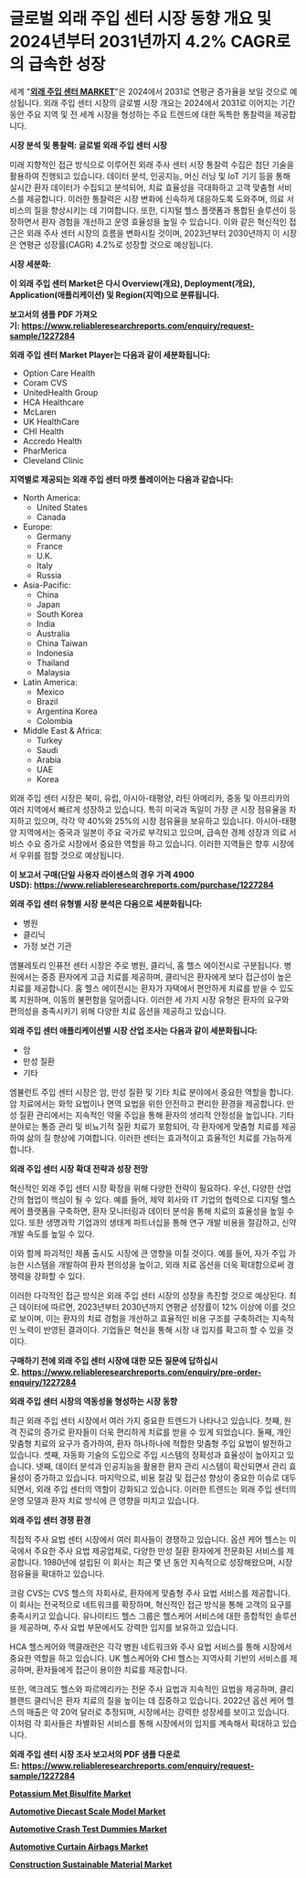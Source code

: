 <p><h1>글로벌 외래 주입 센터 시장 동향 개요 및 2024년부터 2031년까지 4.2% CAGR로의 급속한 성장</h1></p><p>세계 "<strong><a href="https://www.reliableresearchreports.com/ambulatory-infusion-center-r1227284?utm_campaign=106&utm_medium=8&utm_source=Github&utm_content=ia&utm_term=11122024&utm_id=ambulatory-infusion-center">외래 주입 센터 MARKET</a></strong>"은 2024에서 2031로 연평균 증가율을 보일 것으로 예상됩니다. 외래 주입 센터 시장의 글로벌 시장 개요는 2024에서 2031로 이어지는 기간 동안 주요 지역 및 전 세계 시장을 형성하는 주요 트렌드에 대한 독특한 통찰력을 제공합니다.</p>
<p><strong>시장 분석 및 통찰력: 글로벌 외래 주입 센터 시장</strong></p>
<p><p>미래 지향적인 접근 방식으로 이루어진 외래 주사 센터 시장 통찰력 수집은 첨단 기술을 활용하여 진행되고 있습니다. 데이터 분석, 인공지능, 머신 러닝 및 IoT 기기 등을 통해 실시간 환자 데이터가 수집되고 분석되어, 치료 효율성을 극대화하고 고객 맞춤형 서비스를 제공합니다. 이러한 통찰력은 시장 변화에 신속하게 대응하도록 도와주며, 의료 서비스의 질을 향상시키는 데 기여합니다. 또한, 디지털 헬스 플랫폼과 통합된 솔루션이 등장하면서 환자 경험을 개선하고 운영 효율성을 높일 수 있습니다. 이와 같은 혁신적인 접근은 외래 주사 센터 시장의 흐름을 변화시킬 것이며, 2023년부터 2030년까지 이 시장은 연평균 성장률(CAGR) 4.2%로 성장할 것으로 예상됩니다.</p><a href="%7CAUTHORITHY_DOMAIN_URL%7C?utm_campaign=106&utm_medium=8&utm_source=Github&utm_content=ia&utm_term=11122024&utm_id=ambulatory-infusion-center"></a></p>
<p><strong>시장 세분화:</strong></p>
<p><strong>이 외래 주입 센터 Market은 다시 Overview(개요), Deployment(개요), Application(애플리케이션) 및 Region(지역)으로 분류됩니다.</strong></p>
<p><strong>보고서의 샘플 PDF 가져오기:&nbsp;<a href="https://www.reliableresearchreports.com/enquiry/request-sample/1227284?utm_campaign=106&utm_medium=8&utm_source=Github&utm_content=ia&utm_term=11122024&utm_id=ambulatory-infusion-center">https://www.reliableresearchreports.com/enquiry/request-sample/1227284</a></strong><strong></strong></p>
<p><strong>외래 주입 센터 Market Player는 다음과 같이 세분화됩니다:</strong></p>
<p><ul><li>Option Care Health</li><li>Coram CVS</li><li>UnitedHealth Group</li><li>HCA Healthcare</li><li>McLaren</li><li>UK HealthCare</li><li>CHI Health</li><li>Accredo Health</li><li>PharMerica</li><li>Cleveland Clinic</li></ul></p>
<p><strong>지역별로 제공되는 외래 주입 센터 마켓 플레이어는 다음과 같습니다:</strong></p>
<p><ul>
    <li>
        North America:
        <ul>
            <li>United States</li>
            <li>Canada</li>
        </ul>
    </li>
    <li>
        Europe:
        <ul>
            <li>Germany</li>
            <li>France</li>
            <li>U.K.</li>
            <li>Italy</li>
            <li>Russia</li>
        </ul>
    </li>
    <li>
        Asia-Pacific:
        <ul>
            <li>China</li>
            <li>Japan</li>
            <li>South Korea</li>
            <li>India</li>
            <li>Australia</li>
            <li>China Taiwan</li>
            <li>Indonesia</li>
            <li>Thailand</li>
            <li>Malaysia</li>
        </ul>
    </li>
    <li>
        Latin America:
        <ul>
            <li>Mexico</li>
            <li>Brazil</li>
            <li>Argentina Korea</li>
            <li>Colombia</li>
        </ul>
    </li>
    <li>
        Middle East & Africa:
        <ul>
            <li>Turkey</li>
            <li>Saudi</li>
            <li>Arabia</li>
            <li>UAE</li>
            <li>Korea</li>
        </ul>
    </li>
    </ul></p>
<p><p>외래 주입 센터 시장은 북미, 유럽, 아시아-태평양, 라틴 아메리카, 중동 및 아프리카의 여러 지역에서 빠르게 성장하고 있습니다. 특히 미국과 독일이 가장 큰 시장 점유율을 차지하고 있으며, 각각 약 40%와 25%의 시장 점유율을 보유하고 있습니다. 아시아-태평양 지역에서는 중국과 일본이 주요 국가로 부각되고 있으며, 급속한 경제 성장과 의료 서비스 수요 증가로 시장에서 중요한 역할을 하고 있습니다. 이러한 지역들은 향후 시장에서 우위를 점할 것으로 예상됩니다.</p></p>
<p><strong>이 보고서 구매(단일 사용자 라이센스의 경우 가격 4900 USD):&nbsp;<a href="https://www.reliableresearchreports.com/purchase/1227284?utm_campaign=106&utm_medium=8&utm_source=Github&utm_content=ia&utm_term=11122024&utm_id=ambulatory-infusion-center">https://www.reliableresearchreports.com/purchase/1227284</a></strong></p>
<p><strong>외래 주입 센터 유형별 시장 분석은 다음으로 세분화됩니다:</strong></p>
<p><ul><li>병원</li><li>클리닉</li><li>가정 보건 기관</li></ul></p>
<p><p>앰뷸레토리 인퓨전 센터 시장은 주로 병원, 클리닉, 홈 헬스 에이전시로 구분됩니다. 병원에서는 중증 환자에게 고급 치료를 제공하며, 클리닉은 환자에게 보다 접근성이 높은 치료를 제공합니다. 홈 헬스 에이전시는 환자가 자택에서 편안하게 치료를 받을 수 있도록 지원하며, 이동의 불편함을 덜어줍니다. 이러한 세 가지 시장 유형은 환자의 요구와 편의성을 충족시키기 위해 다양한 치료 옵션을 제공하고 있습니다.</p></p>
<p><strong>외래 주입 센터 애플리케이션별 시장 산업 조사는 다음과 같이 세분화됩니다:</strong></p>
<p><ul><li>암</li><li>만성 질환</li><li>기타</li></ul></p>
<p><p>엠뷸런트 주입 센터 시장은 암, 만성 질환 및 기타 치료 분야에서 중요한 역할을 합니다. 암 치료에서는 화학 요법이나 면역 요법을 위한 안전하고 편리한 환경을 제공합니다. 만성 질환 관리에서는 지속적인 약물 주입을 통해 환자의 생리적 안정성을 높입니다. 기타 분야로는 통증 관리 및 비뇨기적 질환 치료가 포함되어, 각 환자에게 맞춤형 치료를 제공하여 삶의 질 향상에 기여합니다. 이러한 센터는 효과적이고 효율적인 치료를 가능하게 합니다.</p></p>
<p><strong>외래 주입 센터 시장 확대 전략과 성장 전망</strong></p>
<p><p>혁신적인 외래 주입 센터 시장 확장을 위해 다양한 전략이 필요하다. 우선, 다양한 산업 간의 협업이 핵심이 될 수 있다. 예를 들어, 제약 회사와 IT 기업의 협력으로 디지털 헬스케어 플랫폼을 구축하면, 환자 모니터링과 데이터 분석을 통해 치료의 효율성을 높일 수 있다. 또한 생명과학 기업과의 생태계 파트너십을 통해 연구 개발 비용을 절감하고, 신약 개발 속도를 높일 수 있다.</p><p>이와 함께 파괴적인 제품 출시도 시장에 큰 영향을 미칠 것이다. 예를 들어, 자가 주입 가능한 시스템을 개발하여 환자 편의성을 높이고, 외래 치료 옵션을 더욱 확대함으로써 경쟁력을 강화할 수 있다. </p><p>이러한 다각적인 접근 방식은 외래 주입 센터 시장의 성장을 촉진할 것으로 예상된다. 최근 데이터에 따르면, 2023년부터 2030년까지 연평균 성장률이 12% 이상에 이를 것으로 보이며, 이는 환자의 치료 경험을 개선하고 효율적인 비용 구조를 구축하려는 지속적인 노력이 반영된 결과이다. 기업들은 혁신을 통해 시장 내 입지를 확고히 할 수 있을 것이다.</p></p>
<p><strong>구매하기 전에 외래 주입 센터 시장에 대한 모든 질문에 답하십시오.&nbsp;<a href="https://www.reliableresearchreports.com/enquiry/pre-order-enquiry/1227284?utm_campaign=106&utm_medium=8&utm_source=Github&utm_content=ia&utm_term=11122024&utm_id=ambulatory-infusion-center">https://www.reliableresearchreports.com/enquiry/pre-order-enquiry/1227284</a></strong><strong></strong></p>
<p><strong>외래 주입 센터 시장의 역동성을 형성하는 시장 동향</strong></p>
<p><p>최근 외래 주입 센터 시장에서 여러 가지 중요한 트렌드가 나타나고 있습니다. 첫째, 원격 진료의 증가로 환자들이 더욱 편리하게 치료를 받을 수 있게 되었습니다. 둘째, 개인 맞춤형 치료의 요구가 증가하여, 환자 하나하나에 적합한 맞춤형 주입 요법이 발전하고 있습니다. 셋째, 자동화 기술의 도입으로 주입 시스템의 정확성과 효율성이 높아지고 있습니다. 넷째, 데이터 분석과 인공지능을 활용한 환자 관리 시스템이 확산되면서 관리 효율성이 증가하고 있습니다. 마지막으로, 비용 절감 및 접근성 향상이 중요한 이슈로 대두되면서, 외래 주입 센터의 역할이 강화되고 있습니다. 이러한 트렌드는 외래 주입 센터의 운영 모델과 환자 치료 방식에 큰 영향을 미치고 있습니다.</p></p>
<p><strong>외래 주입 센터 경쟁 환경</strong></p>
<p><p>직접적 주사 요법 센터 시장에서 여러 회사들이 경쟁하고 있습니다. 옵션 케어 헬스는 미국에서 주요한 주사 요법 제공업체로, 다양한 만성 질환 환자에게 전문화된 서비스를 제공합니다. 1980년에 설립된 이 회사는 최근 몇 년 동안 지속적으로 성장해왔으며, 시장 점유율을 확대하고 있습니다.</p><p>코람 CVS는 CVS 헬스의 자회사로, 환자에게 맞춤형 주사 요법 서비스를 제공합니다. 이 회사는 전국적으로 네트워크를 확장하며, 혁신적인 접근 방식을 통해 고객의 요구를 충족시키고 있습니다. 유나이티드 헬스 그룹은 헬스케어 서비스에 대한 종합적인 솔루션을 제공하며, 주사 요법 부문에서도 강력한 입지를 보유하고 있습니다.</p><p>HCA 헬스케어와 맥클래런은 각각 병원 네트워크와 주사 요법 서비스를 통해 시장에서 중요한 역할을 하고 있습니다. UK 헬스케어와 CHI 헬스는 지역사회 기반의 서비스를 제공하며, 환자들에게 접근이 용이한 치료를 제공합니다.</p><p>또한, 액크레도 헬스와 파르메리카는 전문 주사 요법과 지속적인 요법을 제공하며, 클리블랜드 클리닉은 환자 치료의 질을 높이는 데 집중하고 있습니다. 2022년 옵션 케어 헬스의 매출은 약 20억 달러로 추정되며, 시장에서는 강력한 성장세를 보이고 있습니다. 이처럼 각 회사들은 차별화된 서비스를 통해 시장에서의 입지를 계속해서 확대하고 있습니다.</p></p>
<p><strong>외래 주입 센터 시장 조사 보고서의 PDF 샘플 다운로드:&nbsp;<a href="https://www.reliableresearchreports.com/enquiry/request-sample/1227284?utm_campaign=106&utm_medium=8&utm_source=Github&utm_content=ia&utm_term=11122024&utm_id=ambulatory-infusion-center">https://www.reliableresearchreports.com/enquiry/request-sample/1227284</a></strong></p>
<p><strong><p><a href="https://github.com/julyju69/Market-Research-Report-List-5/blob/main/potassium-met-bisulfite-market.md?utm_campaign=106&utm_medium=8&utm_source=Github&utm_content=ia&utm_term=11122024&utm_id=ambulatory-infusion-center">Potassium Met Bisulfite Market</a></p><p><a href="https://www.linkedin.com/pulse/latest-developments-automotive-diecast-scale-model-industry-qw1je?utm_campaign=106&utm_medium=8&utm_source=Github&utm_content=ia&utm_term=11122024&utm_id=ambulatory-infusion-center">Automotive Diecast Scale Model Market</a></p><p><a href="https://www.linkedin.com/pulse/key-drivers-magna-market-vpa2e?utm_campaign=106&utm_medium=8&utm_source=Github&utm_content=ia&utm_term=11122024&utm_id=ambulatory-infusion-center">Automotive Crash Test Dummies Market</a></p><p><a href="https://www.linkedin.com/pulse/c-hannibex-sqmmf?utm_campaign=106&utm_medium=8&utm_source=Github&utm_content=ia&utm_term=11122024&utm_id=ambulatory-infusion-center">Automotive Curtain Airbags Market</a></p><p><a href="https://github.com/nathandecarvalho/Market-Research-Report-List-5/blob/main/construction-sustainable-material-market.md?utm_campaign=106&utm_medium=8&utm_source=Github&utm_content=ia&utm_term=11122024&utm_id=ambulatory-infusion-center">Construction Sustainable Material Market</a></p></strong></p>